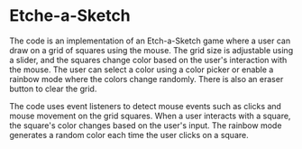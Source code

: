 # Etche-a-Sketch

The code is an implementation of an Etch-a-Sketch game where a user can draw on a grid of squares using the mouse. The grid size is adjustable using a slider, and the squares change color based on the user's interaction with the mouse. The user can select a color using a color picker or enable a rainbow mode where the colors change randomly. There is also an eraser button to clear the grid.

The code uses event listeners to detect mouse events such as clicks and mouse movement on the grid squares. When a user interacts with a square, the square's color changes based on the user's input. The rainbow mode generates a random color each time the user clicks on a square.
